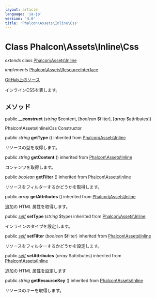 ```yaml
---
layout: article
language: 'ja-jp'
version: '4.0'
title: 'Phalcon\Assets\Inline\Css'
---
```

# Class **Phalcon\Assets\Inline\Css**

*extends* class [Phalcon\Assets\Inline](Phalcon_Assets_Inline)

*implements* [Phalcon\Assets\ResourceInterface](Phalcon_Assets_ResourceInterface)

<a href="https://github.com/phalcon/cphalcon/tree/v4.0.0/phalcon/assets/inline/css.zep" class="btn btn-default btn-sm">GitHub上のソース</a>

インラインCSSを表します。

## メソッド

public **__construct** (*string* $content, [*boolean* $filter], [*array* $attributes])

Phalcon\Assets\Inline\Css Constructor

public *string* **getType** () inherited from [Phalcon\Assets\Inline](Phalcon_Assets_Inline)

リソースの型を取得します。

public *string* **getContent** () inherited from [Phalcon\Assets\Inline](Phalcon_Assets_Inline)

コンテンツを取得します。

public *boolean* **getFilter** () inherited from [Phalcon\Assets\Inline](Phalcon_Assets_Inline)

リソースをフィルターするかどうかを取得します。

public *array* **getAttributes** () inherited from [Phalcon\Assets\Inline](Phalcon_Assets_Inline)

追加の HTML 属性を取得します。

public [*self*](Phalcon_Assets_Inline_Css) **setType** (*string* $type) inherited from [Phalcon\Assets\Inline](Phalcon_Assets_Inline)

インラインのタイプを設定します。

public [*self*](Phalcon_Assets_Inline_Css) **setFilter** (*boolean* $filter) inherited from [Phalcon\Assets\Inline](Phalcon_Assets_Inline)

リソースをフィルターするかどうかを設定します。

public [*self*](Phalcon_Assets_Inline_Css) **setAttributes** (*array* $attributes) inherited from [Phalcon\Assets\Inline](Phalcon_Assets_Inline)

追加の HTML 属性を設定します

public *string* **getResourceKey** () inherited from [Phalcon\Assets\Inline](Phalcon_Assets_Inline)

リソースのキーを取得します。